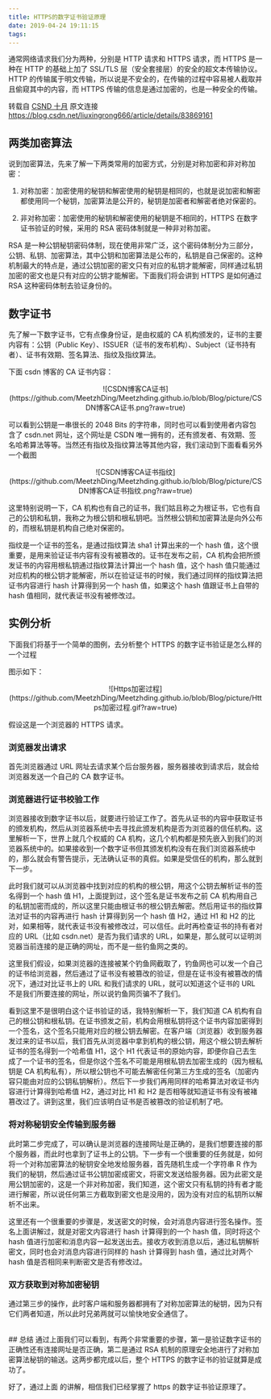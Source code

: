 ```yaml
---
title: HTTPS的数字证书验证原理
date: 2019-04-24 19:11:15
tags:
---
```


通常网络请求我们分为两种，分别是 HTTP 请求和 HTTPS 请求，而 HTTPS 是一种在 HTTP 的基础上加了 SSL/TLS 层（安全套接层）的安全的超文本传输协议。HTTP 的传输属于明文传输，所以说是不安全的，在传输的过程中容易被人截取并且偷窥其中的内容，而 HTTPS 传输的信息是通过加密的，也是一种安全的传输。

<!--more-->

转载自 [CSND 十月](https://me.csdn.net/liuxingrong666)
原文连接 https://blog.csdn.net/liuxingrong666/article/details/83869161

## 两类加密算法

说到加密算法，先来了解一下两类常用的加密方式，分别是对称加密和非对称加密：

1. 对称加密：加密使用的秘钥和解密使用的秘钥是相同的，也就是说加密和解密都使用同一个秘钥，加密算法是公开的，秘钥是加密者和解密者绝对保密的。

2. 非对称加密：加密使用的秘钥和解密使用的秘钥是不相同的，HTTPS 在数字证书验证的时候，采用的 RSA 密码体制就是一种非对称加密。

RSA 是一种公钥秘钥密码体制，现在使用非常广泛，这个密码体制分为三部分，公钥、私钥、加密算法，其中公钥和加密算法是公布的，私钥是自己保密的。这种机制最大的特点是，通过公钥加密的密文只有对应的私钥才能解密，同样通过私钥加密的密文也是只有对应的公钥才能解密。下面我们将会讲到 HTTPS 是如何通过 RSA 这种密码体制去验证身份的。

## 数字证书

先了解一下数字证书，它有点像身份证，是由权威的 CA 机构颁发的，证书的主要内容有：公钥（Public Key）、ISSUER（证书的发布机构）、Subject（证书持有者）、证书有效期、签名算法、指纹及指纹算法。

下面 csdn 博客的 CA 证书内容：

<div align=center>
![CSDN博客CA证书](https://github.com/MeetzhDing/Meetzhding.github.io/blob/Blog/picture/CSDN博客CA证书.png?raw=true)
</div>

可以看到公钥是一串很长的 2048 Bits 的字符串，同时也可以看到使用者内容包含了 csdn.net 网址，这个网址是 CSDN 唯一拥有的，还有颁发者、有效期、签名哈希算法等等。当然还有指纹及指纹算法等其他内容，我们滚动到下面看看另外一个截图

<div align=center>
![CSDN博客CA证书指纹](https://github.com/MeetzhDing/Meetzhding.github.io/blob/Blog/picture/CSDN博客CA证书指纹.png?raw=true)
</div>

这里特别说明一下，CA 机构也有自己的证书，我们姑且称之为根证书，它也有自己的公钥和私钥，我称之为根公钥和根私钥吧。当然根公钥和加密算法是向外公布的，而根私钥是机构自己绝对保密的。

指纹是一个证书的签名，是通过指纹算法 sha1 计算出来的一个 hash 值，这个很重要，是用来验证证书内容有没有被篡改的。证书在发布之前，CA 机构会把所颁发证书的内容用根私钥通过指纹算法计算出一个 hash 值，这个 hash 值只能通过对应机构的根公钥才能解密，所以在验证证书的时候，我们通过同样的指纹算法把证书内容进行 hash 计算得到另一个 hash 值，如果这个 hash 值跟证书上自带的 hash 值相同，就代表证书没有被修改过。

## 实例分析

下面我们将基于一个简单的图例，去分析整个 HTTPS 的数字证书验证是怎么样的一个过程

图示如下：

<div align=center>
![Https加密过程](https://github.com/MeetzhDing/Meetzhding.github.io/blob/Blog/picture/Https加密过程.gif?raw=true)
</div>

假设这是一个浏览器的 HTTPS 请求。

### 浏览器发出请求

首先浏览器通过 URL 网址去请求某个后台服务器，服务器接收到请求后，就会给浏览器发送一个自己的 CA 数字证书。

### 浏览器进行证书校验工作

浏览器接收到数字证书以后，就要进行验证工作了。首先从证书的内容中获取证书的颁发机构，然后从浏览器系统中去寻找此颁发机构是否为浏览器的信任机构。这里解析一下，世界上就几个权威的 CA 机构，这几个机构都是预先嵌入到我们的浏览器系统中的。如果接收到一个数字证书但其颁发机构没有在我们浏览器系统中的，那么就会有警告提示，无法确认证书的真假。如果是受信任的机构，那么就到下一步。

此时我们就可以从浏览器中找到对应的机构的根公钥，用这个公钥去解析证书的签名得到一个 hash 值 H1，上面提到过，这个签名是证书发布之前 CA 机构用自己的私钥加密而成的，所以这里只能由根证书的根公钥去解密。然后用证书的指纹算法对证书的内容再进行 hash 计算得到另一个 hash 值 H2，通过 H1 和 H2 的比对，如果相等，就代表证书没有被修改过，可以信任。此时再检查证书的持有者对应的 URL（比如 csdn.net）是否为我们请求的 URL，如果是，那么就可以证明浏览器当前连接的是正确的网址，而不是一些钓鱼网之类的。

这里我们假设，如果浏览器的连接被某个钓鱼网截取了，钓鱼网也可以发一个自己的证书给浏览器，然后通过了证书没有被篡改的验证，但是在证书没有被篡改的情况下，通过对比证书上的 URL 和我们请求的 URL，就可以知道这个证书的 URL 不是我们所要连接的网址，所以说钓鱼网页骗不了我们。

看到这里不是很明白这个证书验证的话，我特别解析一下，我们知道 CA 机构有自己的根公钥和根私钥。在证书颁发之前，机构会用根私钥将这个证书内容加密得到一个签名，这个签名只能用对应的根公钥去解密。在客户端（浏览器）收到服务器发过来的证书以后，我们首先从浏览器中拿到机构的根公钥，用这个根公钥去解析证书的签名得到一个哈希值 H1，这个 H1 代表证书的原始内容，即便你自己去生成了一个证书的签名，但是你这个签名不可能是用根私钥去加密生成的（因为根私钥是 CA 机构私有），所以根公钥也不可能去解密任何第三方生成的签名（加密内容只能由对应的公钥私钥解析）。然后下一步我们再用同样的哈希算法对收证书内容进行计算得到哈希值 H2，通过对比 H1 和 H2 是否相等就知道证书有没有被褚篡改过了。讲到这里，我们应该明白证书是否被篡改的验证机制了吧。

### 将对称秘钥安全传输到服务器
此时第二步完成了，可以确认是浏览器的连接网址是正确的，是我们想要连接的那个服务器，而此时也拿到了证书上的公钥。下一步有一个很重要的任务就是，如何将一个对称加密算法的秘钥安全地发给服务器，首先随机生成一个字符串 R 作为我们的秘钥，然后通过证书公钥加密成密文，将密文发送给服务器。因为此密文是用公钥加密的，这是一个非对称加密，我们知道，这个密文只有私钥的持有者才能进行解密，所以说任何第三方截取到密文也是没用的，因为没有对应的私钥所以解析不出来。

这里还有一个很重要的步骤是，发送密文的时候，会对消息内容进行签名操作。签名上面讲解过，就是对密文内容进行 hash 计算得到的一个 hash 值，同时将这个 hash 值进行加密和消息内容一起发送出去。接收方收到消息以后，通过私钥解析密文，同时也会对消息内容进行同样的 hash 计算得到 hash 值，通过比对两个 hash 值是否相同来判断密文是否有修改过。

### 双方获取到对称加密秘钥
通过第三步的操作，此时客户端和服务器都拥有了对称加密算法的秘钥，因为只有它们两者知道，所以此时兄弟两就可以愉快地安全通信了。

<br>
## 总结
通过上面我们可以看到，有两个非常重要的步骤，第一是验证数字证书的正确性还有连接网址是否正确，第二是通过 RSA 机制的原理安全地进行了对称加密算法秘钥的输送。这两步都完成以后，整个 HTTPS 的数字证书的验证就算是成功了。

好了，通过上面 的讲解，相信我们已经掌握了 https 的数字证书验证原理了。